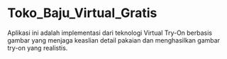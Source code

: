 # Toko_Baju_Virtual_Gratis
Aplikasi ini adalah implementasi dari teknologi Virtual Try-On berbasis gambar yang menjaga keaslian detail pakaian dan menghasilkan gambar try-on yang realistis.
